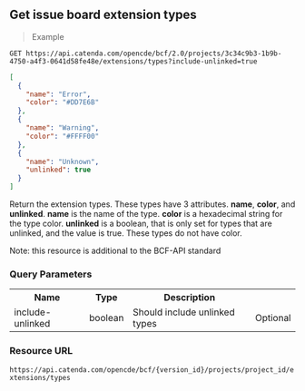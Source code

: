 ## Get issue board extension types

> Example

```http
GET https://api.catenda.com/opencde/bcf/2.0/projects/3c34c9b3-1b9b-4750-a4f3-0641d58fe48e/extensions/types?include-unlinked=true
```

```json
[
  {
    "name": "Error",
    "color": "#DD7E6B"
  },
  {
    "name": "Warning",
    "color": "#FFFF00"
  },
  {
    "name": "Unknown",
    "unlinked": true
  }
]
```

Return the extension types. These types have 3 attributes. **name**, **color**, and **unlinked**.
**name** is the name of the type.
**color** is a hexadecimal string for the type color.
**unlinked** is a boolean, that is only set for types that are unlinked, and the value is true. These types do not have color.

Note: this resource is additional to the BCF-API standard

### Query Parameters

<table class="table">
    <tr><th>Name</th><th>Type</th><th>Description</th><th></th></tr>
    <tr>
        <td>include-unlinked</td>
        <td>boolean</td>
        <td>Should include unlinked types</td>
        <td>Optional</td>
    </tr>
</table>

### Resource URL

`https://api.catenda.com/opencde/bcf/{version_id}/projects/project_id/extensions/types`
